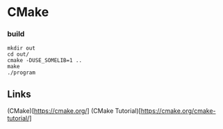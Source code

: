 
# CMake

### build

    mkdir out
    cd out/
    cmake -DUSE_SOMELIB=1 ..
    make
    ./program

## Links

(CMake)[https://cmake.org/]
(CMake Tutorial)[https://cmake.org/cmake-tutorial/]

